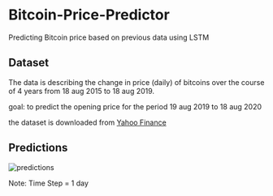 # Bitcoin-Price-Predictor
​Predicting Bitcoin price based on previous data using LSTM

## Dataset

The data is describing the change in price (daily) of bitcoins over the course of 4 years from 18 aug 2015 to 18 aug 2019. 

goal: to predict the opening price for the period 19 aug 2019 to 18 aug 2020
<!-- Link -->
the dataset is downloaded from [Yahoo Finance](https://finance.yahoo.com/quote/BTC-USD?p=BTC-USD&.tsrc=fin-srch)

## Predictions
<!-- Image -->
![predictions](https://user-images.githubusercontent.com/57441828/90457620-54f5d980-e0fc-11ea-8529-c53ea7ca7fd2.png)

Note: Time Step = 1 day
